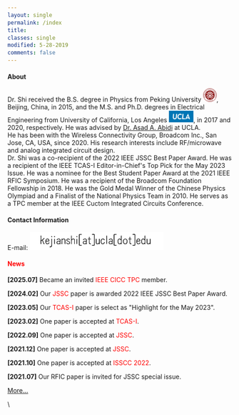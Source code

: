 ```yaml
---
layout: single
permalink: /index
title:
classes: single
modified: 5-28-2019
comments: false
---
```


#### About  
Dr. Shi received the B.S. degree in Physics from Peking University <img src="fig/pku.png" width="30"/>, Beijing, China, in 2015, and the M.S. and Ph.D. degrees in Electrical Engineering from University of California, Los Angeles <img src="fig/logo-ucla.png" width="55"/>, in 2017 and 2020, respectively. 
He was advised by [Dr. Asad A. Abidi](https://scholar.google.com/citations?user=44y2Oc4AAAAJ&hl=en) at UCLA. 
\
He has been with the Wireless Connectivity Group, Broadcom Inc., San Jose, CA, USA, since 2020.
His research interests include RF/microwave and analog integrated circuit design.
\
Dr. Shi was a co-recipient of the 2022 IEEE JSSC Best Paper Award.
He was a recipient of the IEEE TCAS-I Editor-in-Chief's Top Pick for the May 2023 Issue.
He was a nominee for the Best Student Paper Award at the 2021 IEEE RFIC Symposium. 
He was a recipient of the Broadcom Foundation Fellowship in 2018. 
He was the Gold Medal Winner of the Chinese Physics Olympiad and a Finalist of the National Physics Team in 2010.
He serves as a TPC member at the IEEE Cuctom Integrated Circuits Conference.


#### Contact Information
E-mail: ![youjian](/fig/youjian.png)


#### <span style="color:red">News</span>

**[2025.07]** Became an invited <span style="color:red">IEEE CICC TPC</span> member.

**[2024.02]** Our <span style="color:red">JSSC</span> paper is awarded 2022 IEEE JSSC Best Paper Award.

**[2023.05]** Our <span style="color:red">TCAS-I</span> paper is select as "Highlight for the May 2023".

**[2023.02]** One paper is accepted at <span style="color:red">TCAS-I</span>.

**[2022.09]** One paper is accepted at <span style="color:red">JSSC</span>.

**[2021.12]** One paper is accepted at <span style="color:red">JSSC</span>.

**[2021.10]** One paper is accepted at <span style="color:red">ISSCC 2022</span>.

**[2021.07]** Our RFIC paper is invited for JSSC special issue.


[More...](./news)

\
<script type='text/javascript' id='clustrmaps' src='//cdn.clustrmaps.com/map_v2.js?cl=ffffff&w=300&t=tt&d=RrdFrlQEXegADWJVAyTaqhe3rDF1QcXml9jtcZ15r8U'></script>
